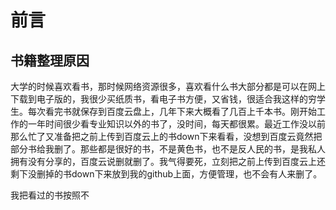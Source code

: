 # 前言

## 书籍整理原因

大学的时候喜欢看书，那时候网络资源很多，喜欢看什么书大部分都是可以在网上下载到电子版的，我很少买纸质书，看电子书方便，又省钱，很适合我这样的穷学生。每次看完书就保存到百度云盘上，几年下来大概看了几百上千本书。刚开始工作的一年时间很少看专业知识以外的书了，没时间，每天都很累。最近工作没以前那么忙了又准备把之前上传到百度云上的书down下来看看，没想到百度云竟然把部分书给我删了。那些都是很好的书，不是黄色书，也不是反人民的书，是我私人拥有没有分享的，百度云说删就删了。我气得要死，立刻把之前上传到百度云上还剩下没删掉的书down下来放到我的github上面，方便管理，也不会有人来删了。

我把看过的书按照不



